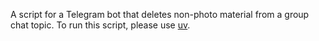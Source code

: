 A script for a Telegram bot that deletes non-photo material from a group chat topic.
To run this script, please use [uv](https://github.com/astral-sh/uv).
